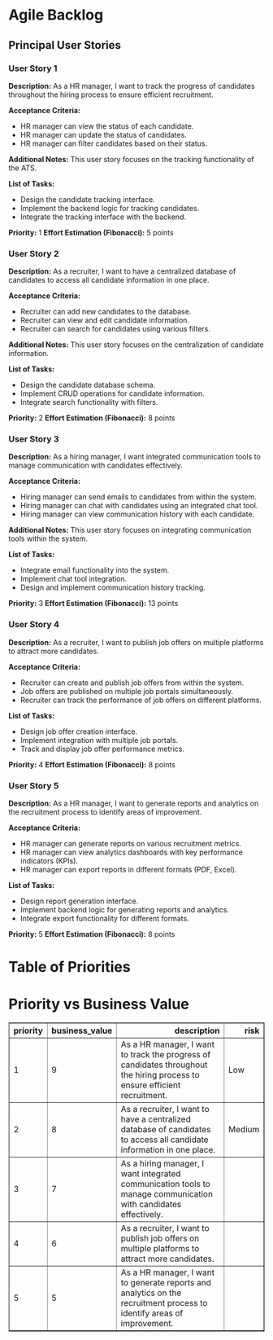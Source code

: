 # Agile Backlog

## Principal User Stories
### User Story 1
**Description:** As a HR manager, I want to track the progress of candidates throughout the hiring process to ensure efficient recruitment.

**Acceptance Criteria:**
- HR manager can view the status of each candidate.
- HR manager can update the status of candidates.
- HR manager can filter candidates based on their status.

**Additional Notes:** This user story focuses on the tracking functionality of the ATS.

**List of Tasks:**
- Design the candidate tracking interface.
- Implement the backend logic for tracking candidates.
- Integrate the tracking interface with the backend.

**Priority:** 1
**Effort Estimation (Fibonacci):** 5 points

### User Story 2
**Description:** As a recruiter, I want to have a centralized database of candidates to access all candidate information in one place.

**Acceptance Criteria:**
- Recruiter can add new candidates to the database.
- Recruiter can view and edit candidate information.
- Recruiter can search for candidates using various filters.

**Additional Notes:** This user story focuses on the centralization of candidate information.

**List of Tasks:**
- Design the candidate database schema.
- Implement CRUD operations for candidate information.
- Integrate search functionality with filters.

**Priority:** 2
**Effort Estimation (Fibonacci):** 8 points

### User Story 3
**Description:** As a hiring manager, I want integrated communication tools to manage communication with candidates effectively.

**Acceptance Criteria:**
- Hiring manager can send emails to candidates from within the system.
- Hiring manager can chat with candidates using an integrated chat tool.
- Hiring manager can view communication history with each candidate.

**Additional Notes:** This user story focuses on integrating communication tools within the system.

**List of Tasks:**
- Integrate email functionality into the system.
- Implement chat tool integration.
- Design and implement communication history tracking.

**Priority:** 3
**Effort Estimation (Fibonacci):** 13 points

### User Story 4
**Description:** As a recruiter, I want to publish job offers on multiple platforms to attract more candidates.

**Acceptance Criteria:**
- Recruiter can create and publish job offers from within the system.
- Job offers are published on multiple job portals simultaneously.
- Recruiter can track the performance of job offers on different platforms.

**List of Tasks:**
- Design job offer creation interface.
- Implement integration with multiple job portals.
- Track and display job offer performance metrics.

**Priority:** 4
**Effort Estimation (Fibonacci):** 8 points

### User Story 5
**Description:** As a HR manager, I want to generate reports and analytics on the recruitment process to identify areas of improvement.

**Acceptance Criteria:**
- HR manager can generate reports on various recruitment metrics.
- HR manager can view analytics dashboards with key performance indicators (KPIs).
- HR manager can export reports in different formats (PDF, Excel).

**List of Tasks:**
- Design report generation interface.
- Implement backend logic for generating reports and analytics.
- Integrate export functionality for different formats.

**Priority:** 5
**Effort Estimation (Fibonacci):** 8 points


# Table of Priorities

# Priority vs Business Value

<table border="1" class="dataframe">
  <thead>
    <tr style="text-align: right;">
      <th>priority</th>
      <th>business_value</th>
      <th>description</th>
      <th>risk</th>
    </tr>
  </thead>
  <tbody>
    <tr>
      <td>1</td>
      <td>9</td>
      <td>As a HR manager, I want to track the progress of candidates throughout the hiring process to ensure efficient recruitment.</td>
      <td>Low</td>
    </tr>
    <tr>
      <td>2</td>
      <td>8</td>
      <td>As a recruiter, I want to have a centralized database of candidates to access all candidate information in one place.</td>
      <td>Medium</td>
    </tr>
    <tr>
      <td>3</td>
      <td>7</td>
      <td>As a hiring manager, I want integrated communication tools to manage communication with candidates effectively.</td>
      <td></td>
    </tr>
    <tr>
      <td>4</td>
      <td>6</td>
      <td>As a recruiter, I want to publish job offers on multiple platforms to attract more candidates.</td>
      <td></td>
    </tr>
    <tr>
      <td>5</td>
      <td>5</td>
      <td>As a HR manager, I want to generate reports and analytics on the recruitment process to identify areas of improvement.</td>
      <td></td>
    </tr>
  </tbody>
</table>


